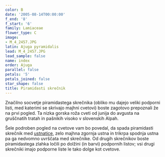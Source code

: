 ```yaml
---
color: B
date: '2005-08-14T00:00:00'
f_end: '8'
f_start: '6'
family: Lamiaceae
flower_type: C
image:
- M_4_2457.JPG
latin: Ajuga pyramidalis
lead: M_4_2457.JPG
lead_sample: false
name: index
order: Ajuga
parallel: false
petals: '5'
petals_joined: false
star_shape: false
title: Piramidasti skrečnik
---
```

Značilno socvetje piramidastega skrečnika (obliko mu dajejo veliki podporni listi, med katerimi se skrivajo majhni cvetovi) boste zagotovo prepoznali že na prvi pogled. Ta nizka gorska roža cveti od junija do avgusta na gruščnatih tratah in pašnikih visoko v slovenskih Alpah.

Šele podroben pogled na cvetove vam bo povedal, da spada piramidasti skrečnik med [ustnatice](../l_lamiaceae.htm), zelo majhna zgornja ustna in trikrpa spodnja ustna pa ga nedvomno uvrščata med skrečnike. Od drugih skrečnikov boste piramidastega zlahka ločili po dolžini (in barvi) podpornih listov; vsi drugi skrečniki imajo podporne liste le tako dolge kot cvetove.
